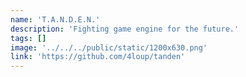 ```yaml
---
name: 'T.A.N.D.E.N.'
description: 'Fighting game engine for the future.'
tags: []
image: '../../../public/static/1200x630.png'
link: 'https://github.com/4loup/tanden'
---
```

